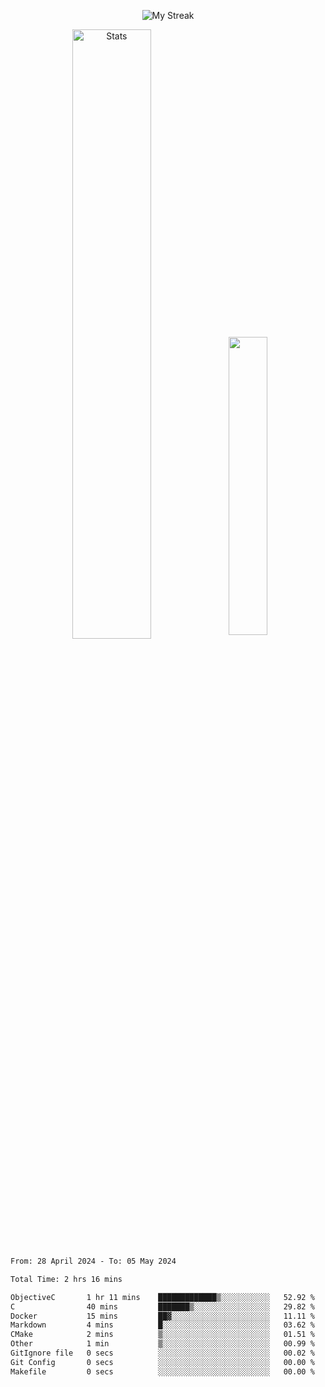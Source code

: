 <p align="center">
<picture>
  <source media="(prefers-color-scheme: dark)" srcset="http://github-readme-streak-stats.herokuapp.com?user=semolik&theme=dark&hide_border=true&background=DD272700">
  <img alt="My Streak" src="http://github-readme-streak-stats.herokuapp.com?user=semolik&hide_border=true">
</picture>
</p>
<div align="center">
  <picture>
    <source media="(prefers-color-scheme: dark)" srcset="https://github-readme-stats.vercel.app/api?username=semolik&show_icons=true&bg_color=DD272700&hide_border=true&theme=dark">
        <img alt="Stats" src="https://github-readme-stats.vercel.app/api?username=semolik&show_icons=true&bg_color=DD272700&hide_border=true" width="50%" >
  </picture>
  <sup>
  <picture>
  <source media="(prefers-color-scheme: dark)" srcset="https://github-readme-stats.vercel.app/api/top-langs/?username=semolik&layout=compact&hide_border=true&bg_color=DD272700&theme=dark">
  <img src="https://github-readme-stats.vercel.app/api/top-langs/?username=semolik&layout=compact&hide_border=true" width="35%" />
  </picture>
  </sup>
</div>
<!--START_SECTION:waka-->

```txt
From: 28 April 2024 - To: 05 May 2024

Total Time: 2 hrs 16 mins

ObjectiveC       1 hr 11 mins    █████████████▒░░░░░░░░░░░   52.92 %
C                40 mins         ███████▒░░░░░░░░░░░░░░░░░   29.82 %
Docker           15 mins         ██▓░░░░░░░░░░░░░░░░░░░░░░   11.11 %
Markdown         4 mins          █░░░░░░░░░░░░░░░░░░░░░░░░   03.62 %
CMake            2 mins          ▒░░░░░░░░░░░░░░░░░░░░░░░░   01.51 %
Other            1 min           ▒░░░░░░░░░░░░░░░░░░░░░░░░   00.99 %
GitIgnore file   0 secs          ░░░░░░░░░░░░░░░░░░░░░░░░░   00.02 %
Git Config       0 secs          ░░░░░░░░░░░░░░░░░░░░░░░░░   00.00 %
Makefile         0 secs          ░░░░░░░░░░░░░░░░░░░░░░░░░   00.00 %
```

<!--END_SECTION:waka-->

